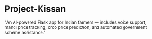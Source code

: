 # Project-Kissan
"An AI-powered Flask app for Indian farmers — includes voice support, mandi price tracking, crop price prediction, and automated government scheme assistance."
